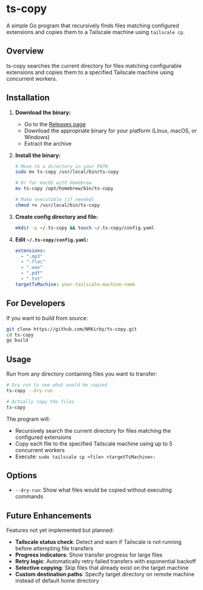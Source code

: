 # ts-copy

A simple Go program that recursively finds files matching configured extensions and copies them to a Tailscale machine using `tailscale cp`.

## Overview

ts-copy searches the current directory for files matching configurable extensions and copies them to a specified Tailscale machine using concurrent workers.

## Installation

1. **Download the binary:**

   - Go to the [Releases page](https://github.com/NRKirby/ts-copy/releases)
   - Download the appropriate binary for your platform (Linux, macOS, or Windows)
   - Extract the archive

2. **Install the binary:**

   ```bash
   # Move to a directory in your PATH
   sudo mv ts-copy /usr/local/bin/ts-copy

   # Or for macOS with Homebrew
   mv ts-copy /opt/homebrew/bin/ts-copy

   # Make executable (if needed)
   chmod +x /usr/local/bin/ts-copy
   ```

3. **Create config directory and file:**

   ```bash
   mkdir -p ~/.ts-copy && touch ~/.ts-copy/config.yaml
   ```

4. **Edit `~/.ts-copy/config.yaml`:**
   ```yaml
   extensions:
     - ".mp3"
     - ".flac"
     - ".wav"
     - ".pdf"
     - ".txt"
   targetTsMachine: your-tailscale-machine-name
   ```

## For Developers

If you want to build from source:

```bash
git clone https://github.com/NRKirby/ts-copy.git
cd ts-copy
go build
```

## Usage

Run from any directory containing files you want to transfer:

```bash
# Dry run to see what would be copied
ts-copy --dry-run

# Actually copy the files
ts-copy
```

The program will:

- Recursively search the current directory for files matching the configured extensions
- Copy each file to the specified Tailscale machine using up to 5 concurrent workers
- Execute: `sudo tailscale cp <file> <targetTsMachine>:`

## Options

- `--dry-run`: Show what files would be copied without executing commands

## Future Enhancements

Features not yet implemented but planned:

- **Tailscale status check**: Detect and warn if Tailscale is not running before attempting file transfers
- **Progress indicators**: Show transfer progress for large files
- **Retry logic**: Automatically retry failed transfers with exponential backoff
- **Selective copying**: Skip files that already exist on the target machine
- **Custom destination paths**: Specify target directory on remote machine instead of default home directory
